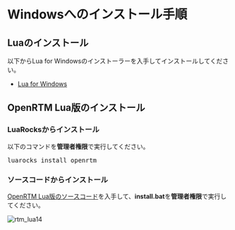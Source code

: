# Windowsへのインストール手順
## Luaのインストール
以下からLua for Windowsのインストーラーを入手してインストールしてください。

* [Lua for Windows](https://github.com/rjpcomputing/luaforwindows/releases)


## OpenRTM Lua版のインストール

### LuaRocksからインストール

以下のコマンドを**管理者権限**で実行してください。

<pre>
luarocks install openrtm
</pre>


### ソースコードからインストール

[OpenRTM Lua版のソースコード](https://github.com/Nobu19800/RTM-Lua/archive/master.zip)を入手して、**install.bat**を**管理者権限**で実行してください。

![rtm_lua14](https://user-images.githubusercontent.com/6216077/37755636-a47fe37e-2de9-11e8-8bb4-51ab5dcde1bc.png)
